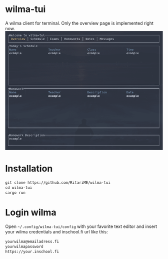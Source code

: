 # wilma-tui
A wilma client for terminal.
Only the overview page is implemented right now.
![alt text](image.png)
# Installation
```
git clone https://github.com/RitariME/wilma-tui
cd wilma-tui
cargo run
```
# Login wilma
Open `~/.config/wilma-tui/config` with your favorite text editor and insert your wilma credentials and inschool.fi url like this:
```
yourwilma@emailadress.fi
yourwilmapassword
https://your.inschool.fi
```
